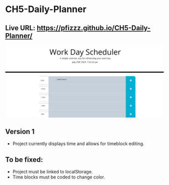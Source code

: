 # CH5-Daily-Planner

## Live URL: https://pfizzz.github.io/CH5-Daily-Planner/

![image](https://github.com/Pfizzz/CH5-Daily-Planner/blob/87b99ab028d7370ee24d24334c11e251b1060979/ss1.png)

## Version 1

* Project currently displays time and allows for timeblock editing.

## To be fixed:

* Project must be linked to localStorage.
* Time blocks must be coded to change color.
